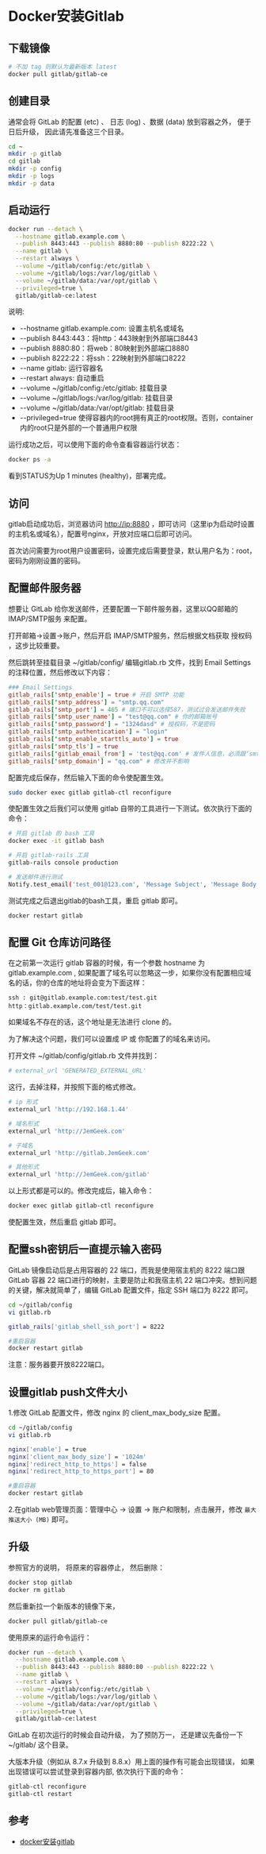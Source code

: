# Docker安装Gitlab

## 下载镜像

```bash
# 不加 tag 则默认为最新版本 latest
docker pull gitlab/gitlab-ce
```

## 创建目录

通常会将 GitLab 的配置 (etc) 、 日志 (log) 、数据 (data) 放到容器之外， 便于日后升级， 因此请先准备这三个目录。

```bash
cd ~
mkdir -p gitlab
cd gitlab
mkdir -p config
mkdir -p logs
mkdir -p data
```

## 启动运行

```bash
docker run --detach \
  --hostname gitlab.example.com \
  --publish 8443:443 --publish 8880:80 --publish 8222:22 \
  --name gitlab \
  --restart always \
  --volume ~/gitlab/config:/etc/gitlab \
  --volume ~/gitlab/logs:/var/log/gitlab \
  --volume ~/gitlab/data:/var/opt/gitlab \
  --privileged=true \
  gitlab/gitlab-ce:latest
```

说明:

- --hostname gitlab.example.com: 设置主机名或域名
- --publish 8443:443：将http：443映射到外部端口8443
- --publish 8880:80：将web：80映射到外部端口8880
- --publish 8222:22：将ssh：22映射到外部端口8222
- --name gitlab: 运行容器名
- --restart always: 自动重启
- --volume ~/gitlab/config:/etc/gitlab: 挂载目录
- --volume ~/gitlab/logs:/var/log/gitlab: 挂载目录
- --volume ~/gitlab/data:/var/opt/gitlab: 挂载目录
- --privileged=true 使得容器内的root拥有真正的root权限。否则，container内的root只是外部的一个普通用户权限

运行成功之后，可以使用下面的命令查看容器运行状态：

```bash
docker ps -a
```

看到STATUS为Up 1 minutes (healthy)，部署完成。

## 访问

gitlab启动成功后，浏览器访问 <http://ip:8880> ，即可访问（这里ip为启动时设置的主机名或域名），配置号nginx，开放对应端口后即可访问。

首次访问需要为root用户设置密码，设置完成后需要登录，默认用户名为：root， 密码为刚刚设置的密码。

## 配置邮件服务器

想要让 GitLab 给你发送邮件，还要配置一下邮件服务器，这里以QQ邮箱的 IMAP/SMTP服务 来配置。

打开邮箱->设置->账户，然后开启 IMAP/SMTP服务，然后根据文档获取 授权码 ，这步比较重要。

然后跳转至挂载目录 ~/gitlab/config/ 编辑gitlab.rb 文件，找到 Email Settings的注释位置，然后修改以下内容：

```conf
### Email Settings
gitlab_rails['smtp_enable'] = true # 开启 SMTP 功能
gitlab_rails['smtp_address'] = "smtp.qq.com"
gitlab_rails['smtp_port'] = 465 # 端口不可以选择587，测试过会发送邮件失败
gitlab_rails['smtp_user_name'] = "test@qq.com" # 你的邮箱账号
gitlab_rails['smtp_password'] = "1324dasd" # 授权码，不是密码
gitlab_rails['smtp_authentication'] = "login"
gitlab_rails['smtp_enable_starttls_auto'] = true
gitlab_rails['smtp_tls'] = true
gitlab_rails['gitlab_email_from'] = 'test@qq.com' # 发件人信息，必须跟‘smtp_user_name’保持一致，否则报错
gitlab_rails['smtp_domain'] = "qq.com" # 修改并不影响 
```

配置完成后保存，然后输入下面的命令使配置生效。

```bash
sudo docker exec gitlab gitlab-ctl reconfigure
```

使配置生效之后我们可以使用 gitlab 自带的工具进行一下测试。依次执行下面的命令：

```bash
# 开启 gitlab 的 bash 工具
docker exec -it gitlab bash

# 开启 gitlab-rails 工具
gitlab-rails console production

# 发送邮件进行测试
Notify.test_email('test_001@123.com', 'Message Subject', 'Message Body').deliver_now
```

测试完成之后退出gitlab的bash工具，重启 gitlab 即可。

```bash
docker restart gitlab
```

## 配置 Git 仓库访问路径

在之前第一次运行 gitlab 容器的时候，有一个参数 hostname 为 gitlab.example.com , 如果配置了域名可以忽略这一步，如果你没有配置相应域名的话，你的仓库的地址将会变为下面这样：

```text
ssh : git@gitlab.example.com:test/test.git
http：gitlab.example.com/test/test.git
```

如果域名不存在的话，这个地址是无法进行 clone 的。

为了解决这个问题，我们可以设置成 IP 或 你配置了的域名来访问。

打开文件 ~/gitlab/config/gitlab.rb 文件并找到：

```bash
# external_url 'GENERATED_EXTERNAL_URL'
```

这行，去掉注释，并按照下面的格式修改。

```bash
# ip 形式
external_url 'http://192.168.1.44'

# 域名形式
external_url 'http://JemGeek.com'

# 子域名
external_url 'http://gitlab.JemGeek.com'

# 其他形式
external_url 'http://JemGeek.com/gitlab'
```

以上形式都是可以的。修改完成后，输入命令：

```bash
docker exec gitlab gitlab-ctl reconfigure
```

使配置生效，然后重启 gitlab 即可。

## 配置ssh密钥后一直提示输入密码

GitLab 镜像启动后是占用容器的 22 端口，而我是使用宿主机的 8222 端口跟 GitLab 容器 22 端口进行的映射，主要是防止和我宿主机 22 端口冲突。想到问题的关键，解决就简单了，编辑 GitLab 配置文件，指定 SSH 端口为 8222 即可。

```bash
cd ~/gitlab/config
vi gitlab.rb

gitlab_rails['gitlab_shell_ssh_port'] = 8222

#重启容器
docker restart gitlab
```

注意：服务器要开放8222端口。

## 设置gitlab push文件大小

1.修改 GitLab 配置文件，修改 nginx 的 client_max_body_size 配置。

```bash
cd ~/gitlab/config
vi gitlab.rb

nginx['enable'] = true
nginx['client_max_body_size'] = '1024m'
nginx['redirect_http_to_https'] = false
nginx['redirect_http_to_https_port'] = 80

#重启容器
docker restart gitlab
```

2.在gitlab web管理页面：管理中心 -> 设置 -> 账户和限制，点击展开，修改 `最大推送大小 (MB)` 即可。

## 升级

参照官方的说明， 将原来的容器停止， 然后删除：

```bash
docker stop gitlab
docker rm gitlab
```

然后重新拉一个新版本的镜像下来，

```bash
docker pull gitlab/gitlab-ce
```

使用原来的运行命令运行：

```bash
docker run --detach \
  --hostname gitlab.example.com \
  --publish 8443:443 --publish 8880:80 --publish 8222:22 \
  --name gitlab \
  --restart always \
  --volume ~/gitlab/config:/etc/gitlab \
  --volume ~/gitlab/logs:/var/log/gitlab \
  --volume ~/gitlab/data:/var/opt/gitlab \
  --privileged=true \
  gitlab/gitlab-ce:latest
```

GitLab 在初次运行的时候会自动升级， 为了预防万一， 还是建议先备份一下 ~/gitlab/ 这个目录。

大版本升级（例如从 8.7.x 升级到 8.8.x）用上面的操作有可能会出现错误， 如果出现错误可以尝试登录到容器内部, 依次执行下面的命令：

```bash
gitlab-ctl reconfigure
gitlab-ctl restart
```

## 参考

- [docker安装gitlab](https://segmentfault.com/a/1190000019772866)
